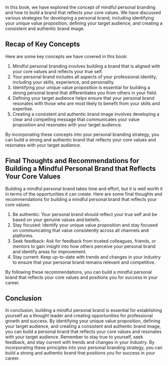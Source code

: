 

In this book, we have explored the concept of mindful personal branding and how to build a brand that reflects your core values. We have discussed various strategies for developing a personal brand, including identifying your unique value proposition, defining your target audience, and creating a consistent and authentic brand image.

Recap of Key Concepts
---------------------

Here are some key concepts we have covered in this book:

1. Mindful personal branding involves building a brand that is aligned with your core values and reflects your true self.
2. Your personal brand includes all aspects of your professional identity, including your skills, experience, and personality.
3. Identifying your unique value proposition is essential for building a strong personal brand that differentiates you from others in your field.
4. Defining your target audience helps ensure that your personal brand resonates with those who are most likely to benefit from your skills and expertise.
5. Creating a consistent and authentic brand image involves developing a clear and compelling message that communicates your value proposition and resonates with your target audience.

By incorporating these concepts into your personal branding strategy, you can build a strong and authentic brand that reflects your core values and resonates with your target audience.

Final Thoughts and Recommendations for Building a Mindful Personal Brand that Reflects Your Core Values
-------------------------------------------------------------------------------------------------------

Building a mindful personal brand takes time and effort, but it is well worth it in terms of the opportunities it can create. Here are some final thoughts and recommendations for building a mindful personal brand that reflects your core values:

1. Be authentic: Your personal brand should reflect your true self and be based on your genuine values and beliefs.
2. Stay focused: Identify your unique value proposition and stay focused on communicating that value consistently across all channels and platforms.
3. Seek feedback: Ask for feedback from trusted colleagues, friends, or mentors to gain insight into how others perceive your personal brand and identify areas for improvement.
4. Stay current: Keep up-to-date with trends and changes in your industry to ensure that your personal brand remains relevant and competitive.

By following these recommendations, you can build a mindful personal brand that reflects your core values and positions you for success in your career.

Conclusion
----------

In conclusion, building a mindful personal brand is essential for establishing yourself as a thought leader and creating opportunities for professional growth and success. By identifying your unique value proposition, defining your target audience, and creating a consistent and authentic brand image, you can build a personal brand that reflects your core values and resonates with your target audience. Remember to stay true to yourself, seek feedback, and stay current with trends and changes in your industry. By incorporating these principles into your personal branding strategy, you can build a strong and authentic brand that positions you for success in your career.
